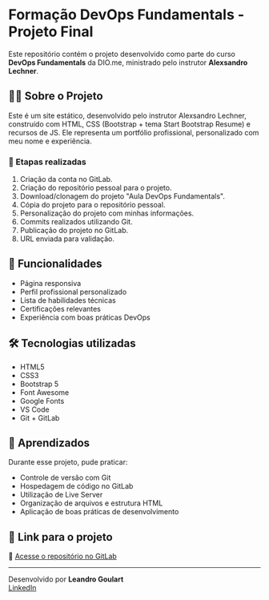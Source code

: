 # Formação DevOps Fundamentals - Projeto Final

Este repositório contém o projeto desenvolvido como parte do curso **DevOps Fundamentals** da DIO.me, ministrado pelo instrutor **Alexsandro Lechner**.

## 👨‍💻 Sobre o Projeto

Este é um site estático, desenvolvido pelo instrutor Alexsandro Lechner, construído com HTML, CSS (Bootstrap + tema Start Bootstrap Resume) e recursos de JS. Ele representa um portfólio profissional, personalizado com meu nome e experiência.

### 🔹 Etapas realizadas

1. Criação da conta no GitLab.
2. Criação do repositório pessoal para o projeto.
3. Download/clonagem do projeto "Aula DevOps Fundamentals".
4. Cópia do projeto para o repositório pessoal.
5. Personalização do projeto com minhas informações.
6. Commits realizados utilizando Git.
7. Publicação do projeto no GitLab.
8. URL enviada para validação.

## 📄 Funcionalidades

- Página responsiva
- Perfil profissional personalizado
- Lista de habilidades técnicas
- Certificações relevantes
- Experiência com boas práticas DevOps

## 🛠 Tecnologias utilizadas

- HTML5
- CSS3
- Bootstrap 5
- Font Awesome
- Google Fonts
- VS Code
- Git + GitLab

## 🧠 Aprendizados

Durante esse projeto, pude praticar:

- Controle de versão com Git
- Hospedagem de código no GitLab
- Utilização de Live Server
- Organização de arquivos e estrutura HTML
- Aplicação de boas práticas de desenvolvimento

## 📎 Link para o projeto

🔗 [Acesse o repositório no GitLab](https://gitlab.com/emaildolele-group/projeto_devops.git)

---

Desenvolvido por **Leandro Goulart**  
[LinkedIn](https://linkedin.com/in/leandrogoulart/)